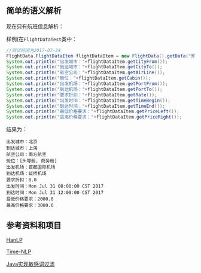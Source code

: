 ## 简单的语义解析

现在只有航班信息解析：

样例(在`FlightDataTest`类中：

```Java
//测试时间为2017-07-24
FlightData.FlightDataItem flightDataItem = new FlightData().getData("预订一个下周一上午8点到12点之间从北京首都国际机场到上海虹桥机场的头等舱或商务舱航班，要南方航空的，价格8折以内,两千到三千元");
System.out.println("出发城市："+flightDataItem.getCityFrom());
System.out.println("到达城市："+flightDataItem.getCityTo());
System.out.println("航空公司："+flightDataItem.getAirLine());
System.out.println("舱位："+flightDataItem.getCabin());
System.out.println("出发机场："+flightDataItem.getPortFrom());
System.out.println("到达机场："+flightDataItem.getPortTo());
System.out.println("要求折扣："+flightDataItem.getRate());
System.out.println("出发时间："+flightDataItem.getTimeBegin());
System.out.println("到达时间："+flightDataItem.getTimeEnd());
System.out.println("最低价格要求："+flightDataItem.getPriceLeft());
System.out.println("最高价格要求："+flightDataItem.getPriceRight());
```

结果为：

```
出发城市：北京
到达城市：上海
航空公司：南方航空
舱位：[头等舱, 商务舱]
出发机场：首都国际机场
到达机场：虹桥机场
要求折扣：8.0
出发时间：Mon Jul 31 08:00:00 CST 2017
到达时间：Mon Jul 31 12:00:00 CST 2017
最低价格要求：2000.0
最高价格要求：3000.0
```

## 参考资料和项目

[HanLP](https://github.com/hankcs/HanLP)

[Time-NLP](https://github.com/shinyke/Time-NLP)

[Java实现敏感词过滤](http://cmsblogs.com/?p=1031)

